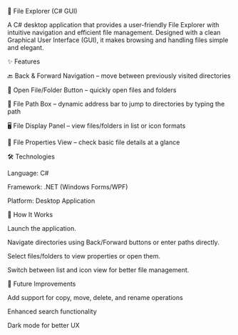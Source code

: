 📂 File Explorer (C# GUI)

A C# desktop application that provides a user-friendly File Explorer with intuitive navigation and efficient file management. Designed with a clean Graphical User Interface (GUI), it makes browsing and handling files simple and elegant.

✨ Features

🔙 Back & Forward Navigation – move between previously visited directories

📂 Open File/Folder Button – quickly open files and folders

📌 File Path Box – dynamic address bar to jump to directories by typing the path

🖥 File Display Panel – view files/folders in list or icon formats

📝 File Properties View – check basic file details at a glance

🛠️ Technologies

Language: C#

Framework: .NET (Windows Forms/WPF)

Platform: Desktop Application

📌 How It Works

Launch the application.

Navigate directories using Back/Forward buttons or enter paths directly.

Select files/folders to view properties or open them.

Switch between list and icon view for better file management.

🚀 Future Improvements

Add support for copy, move, delete, and rename operations

Enhanced search functionality

Dark mode for better UX
